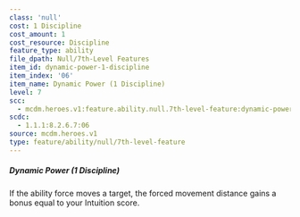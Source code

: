 ```yaml
---
class: 'null'
cost: 1 Discipline
cost_amount: 1
cost_resource: Discipline
feature_type: ability
file_dpath: Null/7th-Level Features
item_id: dynamic-power-1-discipline
item_index: '06'
item_name: Dynamic Power (1 Discipline)
level: 7
scc:
  - mcdm.heroes.v1:feature.ability.null.7th-level-feature:dynamic-power-1-discipline
scdc:
  - 1.1.1:8.2.6.7:06
source: mcdm.heroes.v1
type: feature/ability/null/7th-level-feature
---
```


##### Dynamic Power (1 Discipline)

If the ability force moves a target, the forced movement distance gains a bonus equal to your Intuition score.
